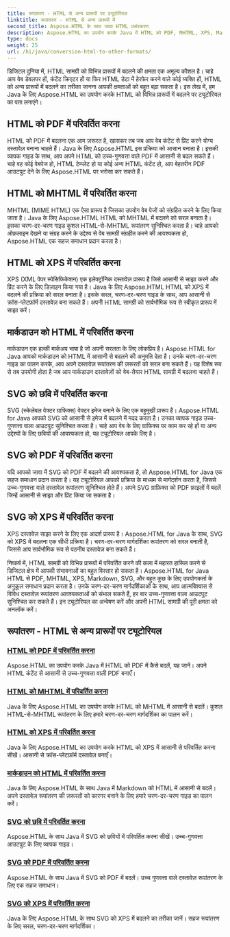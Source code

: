 ```yaml
---
title: रूपांतरण - HTML से अन्य प्रारूपों पर ट्यूटोरियल
linktitle: रूपांतरण - HTML से अन्य प्रारूपों में
second_title: Aspose.HTML के साथ जावा HTML प्रसंस्करण
description: Aspose.HTML का उपयोग करके Java में HTML को PDF, MHTML, XPS, Markdown, SVG, और बहुत कुछ में बदलना सीखें। उच्च-गुणवत्ता वाले दस्तावेज़ रूपांतरण आसान हो गए।
type: docs
weight: 25
url: /hi/java/conversion-html-to-other-formats/
---
```


डिजिटल दुनिया में, HTML सामग्री को विभिन्न प्रारूपों में बदलने की क्षमता एक अमूल्य कौशल है। चाहे आप वेब डेवलपर हों, कंटेंट क्रिएटर हों या फिर HTML डेटा में हेरफेर करने वाले कोई व्यक्ति हों, HTML को अन्य प्रारूपों में बदलने का तरीका जानना आपकी क्षमताओं को बहुत बढ़ा सकता है। इस लेख में, हम Java के लिए Aspose.HTML का उपयोग करके HTML को विभिन्न प्रारूपों में बदलने पर ट्यूटोरियल का पता लगाएंगे।

## HTML को PDF में परिवर्तित करना

HTML को PDF में बदलना एक आम ज़रूरत है, खासकर तब जब आप वेब कंटेंट से प्रिंट करने योग्य दस्तावेज़ बनाना चाहते हैं। Java के लिए Aspose.HTML इस प्रक्रिया को आसान बनाता है। इसकी व्यापक गाइड के साथ, आप अपने HTML को उच्च-गुणवत्ता वाले PDF में आसानी से बदल सकते हैं। चाहे वह कोई वेबपेज हो, HTML टेम्प्लेट हो या कोई अन्य HTML कंटेंट हो, आप बेहतरीन PDF आउटपुट देने के लिए Aspose.HTML पर भरोसा कर सकते हैं।

## HTML को MHTML में परिवर्तित करना

MHTML (MIME HTML) एक ऐसा प्रारूप है जिसका उपयोग वेब पेजों को संग्रहित करने के लिए किया जाता है। Java के लिए Aspose.HTML HTML को MHTML में बदलने को सरल बनाता है। इसका चरण-दर-चरण गाइड कुशल HTML-से-MHTML रूपांतरण सुनिश्चित करता है। चाहे आपको ऑफ़लाइन देखने या संग्रह करने के उद्देश्य से वेब सामग्री संग्रहीत करने की आवश्यकता हो, Aspose.HTML एक सहज समाधान प्रदान करता है।

## HTML को XPS में परिवर्तित करना

XPS (XML पेपर स्पेसिफिकेशन) एक इलेक्ट्रॉनिक दस्तावेज़ प्रारूप है जिसे आसानी से साझा करने और प्रिंट करने के लिए डिज़ाइन किया गया है। Java के लिए Aspose.HTML HTML को XPS में बदलने की प्रक्रिया को सरल बनाता है। इसके सरल, चरण-दर-चरण गाइड के साथ, आप आसानी से क्रॉस-प्लेटफ़ॉर्म दस्तावेज़ बना सकते हैं। अपनी HTML सामग्री को सार्वभौमिक रूप से स्वीकृत प्रारूप में साझा करें।

## मार्कडाउन को HTML में परिवर्तित करना

मार्कडाउन एक हल्की मार्कअप भाषा है जो अपनी सरलता के लिए लोकप्रिय है। Aspose.HTML for Java आपको मार्कडाउन को HTML में आसानी से बदलने की अनुमति देता है। उनके चरण-दर-चरण गाइड का पालन करके, आप अपने दस्तावेज़ रूपांतरण की ज़रूरतों को सरल बना सकते हैं। यह विशेष रूप से तब उपयोगी होता है जब आप मार्कडाउन दस्तावेज़ों को वेब-तैयार HTML सामग्री में बदलना चाहते हैं।

## SVG को छवि में परिवर्तित करना

SVG (स्केलेबल वेक्टर ग्राफिक्स) वेक्टर इमेज बनाने के लिए एक बहुमुखी प्रारूप है। Aspose.HTML for Java आपको SVG को आसानी से इमेज में बदलने में मदद करता है। उनका व्यापक गाइड उच्च-गुणवत्ता वाला आउटपुट सुनिश्चित करता है। चाहे आप वेब के लिए ग्राफिक्स पर काम कर रहे हों या अन्य उद्देश्यों के लिए छवियों की आवश्यकता हो, यह ट्यूटोरियल आपके लिए है।

## SVG को PDF में परिवर्तित करना

यदि आपको जावा में SVG को PDF में बदलने की आवश्यकता है, तो Aspose.HTML for Java एक सहज समाधान प्रदान करता है। यह ट्यूटोरियल आपको प्रक्रिया के माध्यम से मार्गदर्शन करता है, जिससे उच्च-गुणवत्ता वाले दस्तावेज़ रूपांतरण सुनिश्चित होते हैं। अपने SVG ग्राफ़िक्स को PDF फ़ाइलों में बदलें जिन्हें आसानी से साझा और प्रिंट किया जा सकता है।

## SVG को XPS में परिवर्तित करना

XPS दस्तावेज़ साझा करने के लिए एक आदर्श प्रारूप है। Aspose.HTML for Java के साथ, SVG को XPS में बदलना एक सीधी प्रक्रिया है। चरण-दर-चरण मार्गदर्शिका रूपांतरण को सरल बनाती है, जिससे आप सार्वभौमिक रूप से पठनीय दस्तावेज़ बना सकते हैं।

निष्कर्ष में, HTML सामग्री को विभिन्न प्रारूपों में परिवर्तित करने की कला में महारत हासिल करने से डिजिटल क्षेत्र में आपकी संभावनाओं का बहुत विस्तार हो सकता है। Aspose.HTML for Java HTML से PDF, MHTML, XPS, Markdown, SVG, और बहुत कुछ के लिए उपयोगकर्ता के अनुकूल समाधान प्रदान करता है। उनके चरण-दर-चरण मार्गदर्शिकाओं के साथ, आप आत्मविश्वास से विविध दस्तावेज़ रूपांतरण आवश्यकताओं को संभाल सकते हैं, हर बार उच्च-गुणवत्ता वाला आउटपुट सुनिश्चित कर सकते हैं। इन ट्यूटोरियल का अन्वेषण करें और अपनी HTML सामग्री की पूरी क्षमता को अनलॉक करें।

## रूपांतरण - HTML से अन्य प्रारूपों पर ट्यूटोरियल
### [HTML को PDF में परिवर्तित करना](./convert-html-to-pdf/)
Aspose.HTML का उपयोग करके Java में HTML को PDF में कैसे बदलें, यह जानें। अपने HTML कंटेंट से आसानी से उच्च-गुणवत्ता वाली PDF बनाएँ।
### [HTML को MHTML में परिवर्तित करना](./convert-html-to-mhtml/)
Java के लिए Aspose.HTML का उपयोग करके HTML को MHTML में आसानी से बदलें। कुशल HTML-से-MHTML रूपांतरण के लिए हमारे चरण-दर-चरण मार्गदर्शिका का पालन करें।
### [HTML को XPS में परिवर्तित करना](./convert-html-to-xps/)
Java के लिए Aspose.HTML का उपयोग करके HTML को XPS में आसानी से परिवर्तित करना सीखें। आसानी से क्रॉस-प्लेटफ़ॉर्म दस्तावेज़ बनाएँ।
### [मार्कडाउन को HTML में परिवर्तित करना](./convert-markdown-to-html/)
Java के लिए Aspose.HTML के साथ Java में Markdown को HTML में आसानी से बदलें। अपने दस्तावेज़ रूपांतरण की ज़रूरतों को कारगर बनाने के लिए हमारे चरण-दर-चरण गाइड का पालन करें।
### [SVG को छवि में परिवर्तित करना](./convert-svg-to-image/)
Aspose.HTML के साथ Java में SVG को छवियों में परिवर्तित करना सीखें। उच्च-गुणवत्ता आउटपुट के लिए व्यापक गाइड।
### [SVG को PDF में परिवर्तित करना](./convert-svg-to-pdf/)
Aspose.HTML के साथ Java में SVG को PDF में बदलें। उच्च गुणवत्ता वाले दस्तावेज़ रूपांतरण के लिए एक सहज समाधान।
### [SVG को XPS में परिवर्तित करना](./convert-svg-to-xps/)
Java के लिए Aspose.HTML के साथ SVG को XPS में बदलने का तरीका जानें। सहज रूपांतरण के लिए सरल, चरण-दर-चरण मार्गदर्शिका।